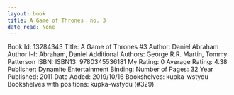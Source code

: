 ```yaml
---
layout: book
title: A Game of Thrones  no. 3
date_read: None
---
```


Book Id: 13284343
Title: A Game of Thrones #3
Author: Daniel Abraham
Author l-f: Abraham, Daniel
Additional Authors: George R.R. Martin, Tommy Patterson
ISBN: 
ISBN13: 9780345536181
My Rating: 0
Average Rating: 4.38
Publisher: Dynamite Entertainment
Binding: 
Number of Pages: 32
Year Published: 2011
Date Added: 2019/10/16
Bookshelves: kupka-wstydu
Bookshelves with positions: kupka-wstydu (#329)

